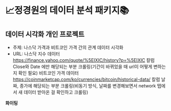 # :chart_with_upwards_trend:정경원의 데이터 분석 패키지:books:

## 데이터 시각화 개인 프로젝트 

- 주제: 나스닥 가격과 비트코인 가격 간의 관계 데이터 시각화
- URL: 나스닥 지수 데이터 https://finance.yahoo.com/quote/%5EIXIC/history?p=%5EIXIC 칼럼 Close와 Date 에만 해당되는 부분 크롤링(기간이 바뀌었을 때 url이 어떻게 변하는지 확인 필요)
비트코인 가격 데이터 https://coinmarketcap.com/ko/currencies/bitcoin/historical-data/ 칼럼 날짜, 종가에 해당되는 부분 크롤링(비동기 방식, 날짜를 변경해보면서 network 탭에서 새 데이터 받아온 걸 확인하고 크롤링)

__화이팅__